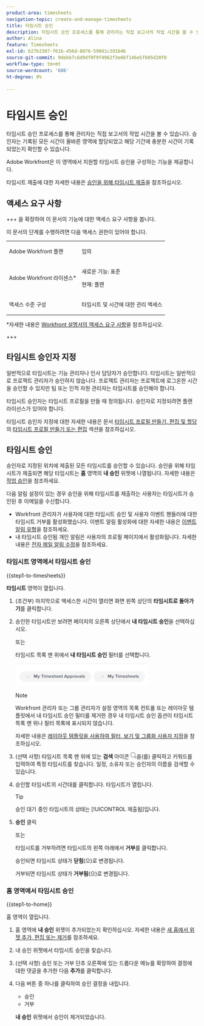 ```yaml
---
product-area: timesheets
navigation-topic: create-and-manage-timesheets
title: 타임시트 승인
description: 타임시트 승인 프로세스를 통해 관리자는 직접 보고서의 작업 시간을 볼 수 있습니다. 승인자는 기록된 모든 시간이 올바른 영역에 할당되었고 해당 기간에 충분한 시간이 기록되었는지 확인할 수 있습니다.
author: Alina
feature: Timesheets
exl-id: b27b3307-f61b-456d-8076-590d1c391b4b
source-git-commit: 9debb7c6d9df0f9f4962f3e66f146e5f605d20f0
workflow-type: tm+mt
source-wordcount: '686'
ht-degree: 0%

---
```


# 타임시트 승인

<!--Audited: 8/2024-->

타임시트 승인 프로세스를 통해 관리자는 직접 보고서의 작업 시간을 볼 수 있습니다. 승인자는 기록된 모든 시간이 올바른 영역에 할당되었고 해당 기간에 충분한 시간이 기록되었는지 확인할 수 있습니다.

Adobe Workfront은 이 영역에서 지원할 타임시트 승인을 구성하는 기능을 제공합니다.

타임시트 제출에 대한 자세한 내용은 [승인을 위해 타임시트 제출](../../timesheets/create-and-manage-timesheets/submit-timesheet-for-approval.md)을 참조하십시오.

## 액세스 요구 사항

+++ 을 확장하여 이 문서의 기능에 대한 액세스 요구 사항을 봅니다.

이 문서의 단계를 수행하려면 다음 액세스 권한이 있어야 합니다.

<table style="table-layout:auto"> 
 <col> 
 </col> 
 <col> 
 </col> 
 <tbody> 
  <tr> 
   <td role="rowheader"><p>Adobe Workfront 플랜</p></td> 
   <td> <p>임의</p> </td> 
  </tr> 
  <tr> 
   <td role="rowheader"><p>Adobe Workfront 라이센스*</p></td> 
   <td> <p>새로운 기능: 표준</p>
   <p>현재: 플랜 </p> 
   <tr> 
   <td role="rowheader">액세스 수준 구성</td> 
   <td> <p>타임시트 및 시간에 대한 관리 액세스 </p> </td> 
  </tr>

</td> 
  </tr> 
 </tbody> 
</table>

*자세한 내용은 [Workfront 설명서의 액세스 요구 사항](/help/quicksilver/administration-and-setup/add-users/access-levels-and-object-permissions/access-level-requirements-in-documentation.md)을 참조하십시오.

+++

## 타임시트 승인자 지정

일반적으로 타임시트는 기능 관리자나 인사 담당자가 승인합니다. 타임시트는 일반적으로 프로젝트 관리자가 승인하지 않습니다. 프로젝트 관리자는 프로젝트에 로그온한 시간을 승인할 수 있지만 팀 또는 인적 자원 관리자는 타임시트를 승인해야 합니다.

타임시트 승인자는 타임시트 프로필을 만들 때 정의됩니다. 승인자로 지정되려면 플랜 라이선스가 있어야 합니다.

타임시트 승인자 지정에 대한 자세한 내용은 문서 [타임시트 프로필 만들기, 편집 및 할당](../../timesheets/create-and-manage-timesheets/create-timesheet-profiles.md)의 [타임시트 프로필 만들기 또는 편집](../../timesheets/create-and-manage-timesheets/create-timesheet-profiles.md#create) 섹션을 참조하십시오.

## 타임시트 승인

승인자로 지정된 위치에 제출된 모든 타임시트를 승인할 수 있습니다. 승인을 위해 타임시트가 제출되면 해당 타임시트는 **홈** 영역의 **내 승인** 위젯에 나열됩니다. 자세한 내용은 [작업 승인](../../review-and-approve-work/manage-approvals/approving-work.md)을 참조하세요.

다음 알림 설정이 있는 경우 승인을 위해 타임시트를 제출하는 사용자는 타임시트가 승인된 후 이메일을 수신합니다.

* Workfront 관리자가 사용자에 대한 타임시트 승인 및 사용자 이벤트 핸들러에 대한 타임시트 거부를 활성화했습니다. 이벤트 알림 활성화에 대한 자세한 내용은 [이벤트 알림 유형](../../administration-and-setup/manage-workfront/emails/event-notifications-available-in-wf.md)을 참조하세요.
* 내 타임시트 승인됨 개인 알림은 사용자의 프로필 페이지에서 활성화됩니다. 자세한 내용은 [전자 메일 알림 수정](/help/quicksilver/workfront-basics/using-notifications/activate-or-deactivate-your-own-event-notifications.md)을 참조하세요.

### 타임시트 영역에서 타임시트 승인

{{step1-to-timesheets}}

**타임시트** 영역이 열립니다.

1. (조건부) 마지막으로 액세스한 시간이 열리면 화면 왼쪽 상단의 **타임시트로 돌아가기**&#x200B;를 클릭합니다.

1. 승인한 타임시트만 보려면 페이지의 오른쪽 상단에서 **내 타임시트 승인**&#x200B;을 선택하십시오.

   또는

   타임시트 목록 맨 위에서 **내 타임시트 승인** 필터를 선택합니다.

   ![](assets/my-timesheet-approvals-my-timesheets-pills-on-timesheets-list-nwe-350x58.png)

   >[!NOTE]
   >
   >Workfront 관리자 또는 그룹 관리자가 설정 영역의 목록 컨트롤 또는 레이아웃 템플릿에서 내 타임시트 승인 필터를 제거한 경우 내 타임시트 승인 옵션이 타임시트 목록 맨 위나 필터 목록에 표시되지 않습니다.
   >
   >자세한 내용은 [레이아웃 템플릿을 사용하여 필터, 보기 및 그룹화 사용자 지정](../../administration-and-setup/customize-workfront/use-layout-templates/customize-fvg-list-controls-layout-template.md)을 참조하십시오.
   >   
   >

1. (선택 사항) 타임시트 목록 맨 위에 있는 **검색** 아이콘 ![](assets/search-icon.png)을(를) 클릭하고 키워드를 입력하여 특정 타임시트를 찾습니다. 일정, 소유자 또는 승인자의 이름을 검색할 수 있습니다.
1. 승인할 타임시트의 시간대를 클릭합니다. 타임시트가 열립니다.

   >[!TIP]
   >
   >승인 대기 중인 타임시트의 상태는 [!UICONTROL 제출됨]입니다.


1. **승인** 클릭

   또는

   타임시트를 거부하려면 타임시트의 왼쪽 아래에서 **거부**&#x200B;를 클릭합니다.

   승인되면 타임시트 상태가 **닫힘**(으)로 변경됩니다.

   거부되면 타임시트 상태가 **거부됨**(으)로 변경됩니다.

### 홈 영역에서 타임시트 승인

{{step1-to-home}}

홈 영역이 열립니다.

1. 홈 영역에 **내 승인** 위젯이 추가되었는지 확인하십시오. 자세한 내용은 [새 홈에서 위젯 추가, 편집 또는 제거](/help/quicksilver/workfront-basics/using-home/new-home/add-edit-remove-widgets-in-new-home.md)를 참조하세요.
1. 내 승인 위젯에서 타임시트 승인을 찾습니다.
1. (선택 사항) 승인 또는 거부 단추 오른쪽에 있는 드롭다운 메뉴를 확장하여 결정에 대한 댓글을 추가한 다음 **추가**&#x200B;를 클릭합니다.
1. 다음 버튼 중 하나를 클릭하여 승인 결정을 내립니다.

   * 승인
   * 거부

   **내 승인** 위젯에서 승인이 제거되었습니다.


